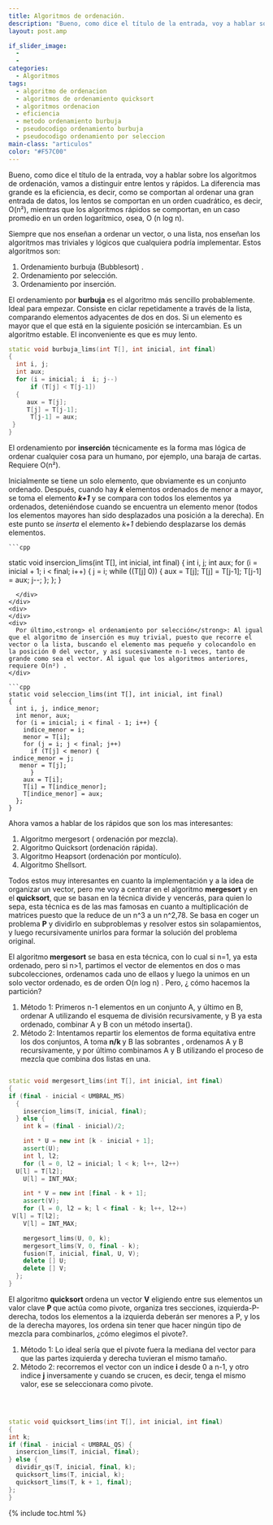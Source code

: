```yaml
---
title: Algoritmos de ordenación.
description: "Bueno, como dice el título de la entrada, voy a hablar sobre los algoritmos de ordenación, vamos a distinguir entre lentos y rápidos. La diferencia mas grande es la eficiencia, es decir, como se comportan al ordenar una gran entrada de datos, los lentos se comportan en un orden cuadrático, es decir, O(n²), mientras que los algoritmos rápidos se comportan, en un caso promedio en un orden logarítmico, osea, O (n log n)."
layout: post.amp

if_slider_image:
  -
  -
categories:
  - Algoritmos
tags:
  - algoritmo de ordenacion
  - algoritmos de ordenamiento quicksort
  - algoritmos ordenacion
  - eficiencia
  - metodo ordenamiento burbuja
  - pseudocodigo ordenamiento burbuja
  - pseudocodigo ordenamiento por seleccion
main-class: "articulos"
color: "#F57C00"
---
```

Bueno, como dice el título de la entrada, voy a hablar sobre los algoritmos de ordenación, vamos a distinguir entre lentos y rápidos. La diferencia mas grande es la eficiencia, es decir, como se comportan al ordenar una gran entrada de datos, los lentos se comportan en un orden cuadrático, es decir, O(n²), mientras que los algoritmos rápidos se comportan, en un caso promedio en un orden logarítmico, osea, O (n log n).

Siempre que nos enseñan a ordenar un vector, o una lista, nos enseñan los algoritmos mas triviales y lógicos que cualquiera podría implementar. Estos algoritmos son:

  1. Ordenamiento burbuja (Bubblesort) .
  2. Ordenamiento por selección.
  3. Ordenamiento por inserción.

El ordenamiento por **burbuja** es el algoritmo más sencillo probablemente. Ideal para empezar. Consiste en ciclar repetidamente a través de la lista, comparando elementos adyacentes de dos en dos. Si un elemento es mayor que el que está en la siguiente posición se intercambian. Es un algoritmo estable. El inconveniente es que es muy lento.  
<!--ad-->

```cpp
static void burbuja_lims(int T[], int inicial, int final)
{
  int i, j;
  int aux;
  for (i = inicial; i  i; j--)
      if (T[j] < T[j-1])
  {
     aux = T[j];
     T[j] = T[j-1];
      T[j-1] = aux;
 }
}

```

El ordenamiento por **inserción** técnicamente es la forma mas lógica de ordenar cualquier cosa para un humano, por ejemplo, una baraja de cartas. Requiere O(n²).

<div>
<div>
    Inicialmente se tiene un solo elemento, que obviamente es un conjunto ordenado. Después, cuando hay <em><strong>k</strong> </em>elementos ordenados de menor a mayor, se toma el elemento <strong><em>k+1</em></strong> y se compara con todos los elementos ya ordenados, deteniéndose cuando se encuentra un elemento menor (todos los elementos mayores han sido desplazados una posición a la derecha). En este punto se <em>inserta</em> el elemento <em>k+1</em> debiendo desplazarse los demás elementos.

    ```cpp

static void insercion_lims(int T[], int inicial, int final)
{
  int i, j;
  int aux;
  for (i = inicial + 1; i < final; i++) {
    j = i;
    while ((T[j]  0)) {
      aux = T[j];
      T[j] = T[j-1];
      T[j-1] = aux;
      j--;
    };
  };
}

```
  </div>
</div>
<div>
</div>
<div>
  Por último,<strong> el ordenamiento por selección</strong>: Al igual que el algoritmo de inserción es muy trivial, puesto que recorre el vector o la lista, buscando el elemento mas pequeño y colocandolo en la posición 0 del vector, y así sucesivamente n-1 veces, tanto de grande como sea el vector. Al igual que los algoritmos anteriores, requiere O(n²) .
</div>

```cpp
static void seleccion_lims(int T[], int inicial, int final)
{
  int i, j, indice_menor;
  int menor, aux;
  for (i = inicial; i < final - 1; i++) {
    indice_menor = i;
    menor = T[i];
    for (j = i; j < final; j++)
      if (T[j] < menor) {
 indice_menor = j;
   menor = T[j];
      }
    aux = T[i];
    T[i] = T[indice_menor];
    T[indice_menor] = aux;
  };
}

```

<div>
</div>
<div>
  Ahora vamos a hablar de los rápidos que son los mas interesantes:
</div>
<div>
<ol>
<li>
      Algoritmo mergesort ( ordenación por mezcla).
    </li>
<li>
      Algoritmo Quicksort (ordenación rápida).
    </li>
<li>
      Algoritmo Heapsort (ordenación por montículo).
    </li>
<li>
      Algoritmo Shellsort.
    </li>
</ol>
<p>
    Todos estos muy interesantes en cuanto la implementación y a la idea de organizar un vector, pero me voy a centrar en el algoritmo <strong>mergesort</strong> y en el <strong>quicksort</strong>, que se basan en la técnica divide y vencerás, para quien lo sepa, esta técnica es de las mas famosas en cuanto a multiplicación de matrices puesto que la reduce de un n^3 a un n^2,78. Se basa en coger un problema <strong>P</strong> y dividirlo en subproblemas y resolver estos sin solapamientos, y luego recursivamente unirlos para formar la solución del problema original.
  </p>
<p>
    El algoritmo<strong> mergesort</strong> se basa en esta técnica, con lo cual si n=1, ya esta ordenado, pero si n>1, partimos el vector de elementos en dos o mas subcolecciones, ordenamos cada uno de ellaos y luego la unimos en un solo vector ordenado, es de orden O(n log n) . Pero, ¿ cómo hacemos la partición?
  </p>
<ol>
<li>
      Método 1: Primeros n-1 elementos en un conjunto A, y último en B, ordenar A utilizando el esquema de división recursivamente, y B ya esta ordenado, combinar A y B con un método inserta().
    </li>
<li>
      Método 2: Intentamos repartir los elementos de forma equitativa entre los dos conjuntos, A toma <strong>n/k </strong>y B las sobrantes , ordenamos A y B recursivamente, y por último combinamos A y B utilizando el proceso de mezcla que combina dos listas en una.
    </li>
</ol>

  ```cpp

static void mergesort_lims(int T[], int inicial, int final)
{
  if (final - inicial < UMBRAL_MS)
    {
      insercion_lims(T, inicial, final);
    } else {
      int k = (final - inicial)/2;

      int * U = new int [k - inicial + 1];
      assert(U);
      int l, l2;
      for (l = 0, l2 = inicial; l < k; l++, l2++)
    U[l] = T[l2];
      U[l] = INT_MAX;

      int * V = new int [final - k + 1];
      assert(V);
      for (l = 0, l2 = k; l < final - k; l++, l2++)
   V[l] = T[l2];
      V[l] = INT_MAX;

      mergesort_lims(U, 0, k);
      mergesort_lims(V, 0, final - k);
      fusion(T, inicial, final, U, V);
      delete [] U;
      delete [] V;
    };
}

```

  <p>
    El algoritmo <strong>quicksort </strong>ordena un vector <strong>V</strong> eligiendo entre sus elementos un valor clave <strong>P </strong>que actúa como pivote, organiza tres secciones, izquierda-P-derecha, todos los elementos a la izquierda deberán ser menores a P, y los de la derecha mayores, los ordena sin tener que hacer ningún tipo de mezcla para combinarlos, ¿cómo elegimos el pivote?.
  </p>
<ol>
<li>
      Método 1: Lo ideal sería que el pivote fuera la mediana del vector para que las partes izquierda y derecha tuvieran el mismo tamaño.
    </li>
<li>
      Método 2: recorremos el vector con un indice <strong>i</strong> desde 0 a n-1, y otro indice <strong>j</strong> inversamente y cuando se crucen, es decir, tenga el mismo valor, ese se seleccionara como pivote.
    </li>
</ol>
<p>
    &nbsp;
  </p>

  ```cpp

static void quicksort_lims(int T[], int inicial, int final)
{
  int k;
  if (final - inicial < UMBRAL_QS) {
    insercion_lims(T, inicial, final);
  } else {
    dividir_qs(T, inicial, final, k);
    quicksort_lims(T, inicial, k);
    quicksort_lims(T, k + 1, final);
  };
}

```
</div>



{% include toc.html %}
